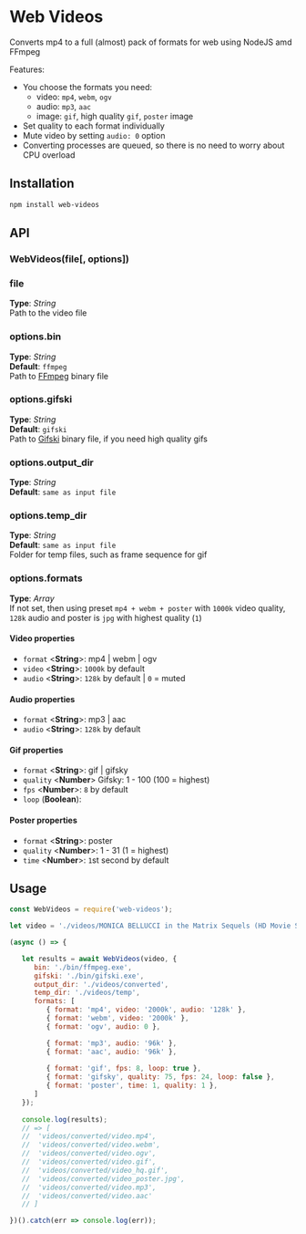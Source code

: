 # Web Videos   
Converts mp4 to a full (almost) pack of formats for web using NodeJS amd FFmpeg


Features:
 * You choose the formats you need:
   * video: `mp4`, `webm`, `ogv`
   * audio: `mp3`, `aac`
   * image: `gif`, high quality `gif`, `poster` image
 * Set quality to each format individually 
 * Mute video by setting `audio: 0` option
 * Converting processes are queued, so there is no need to worry about CPU overload



## Installation
```bash
npm install web-videos
```


## API

### WebVideos(file[, options])

### file
**Type**: _String_   
Path to the video file


### options.bin
**Type**: _String_  
**Default**: `ffmpeg`  
Path to [FFmpeg](http://ffmpeg.org/download.html) binary file  


### options.gifski
**Type**: _String_  
**Default**: `gifski`  
Path to [Gifski](https://github.com/ImageOptim/gifski/releases) binary file, if you need high quality gifs  


### options.output_dir
**Type**: _String_  
**Default**: `same as input file`  


### options.temp_dir
**Type**: _String_  
**Default**: `same as input file`  
Folder for temp files, such as frame sequence for gif


### options.formats
**Type**: _Array_  
If not set, then using preset `mp4 + webm + poster` with `1000k` video quality, `128k` audio and poster is `jpg` with highest quality (`1`)

#### Video properties   
  * `format` <**String**>: mp4 | webm | ogv
  * `video` <**String**>: `1000k` by default
  * `audio` <**String**>: `128k` by default | `0` = muted


#### Audio properties   
  * `format` <**String**>: mp3 | aac
  * `audio` <**String**>: `128k` by default


#### Gif properties   
  * `format` <**String**>: gif | gifsky
  * `quality` <**Number**> Gifsky: 1 - 100 (100 = highest)
  * `fps` <**Number**>: `8` by default
  * `loop` (**Boolean**):


#### Poster properties   
  * `format` <**String**>: poster
  * `quality` <**Number**>: 1 - 31 (1 = highest)
  * `time` <**Number**>: `1`st second by default



## Usage
```javascript
const WebVideos = require('web-videos');

let video = './videos/MONICA BELLUCCI in the Matrix Sequels (HD Movie Scenes).mp4';

(async () => {

   let results = await WebVideos(video, {
      bin: './bin/ffmpeg.exe',
      gifski: './bin/gifski.exe',
      output_dir: './videos/converted',
      temp_dir: './videos/temp',
      formats: [
         { format: 'mp4', video: '2000k', audio: '128k' },
         { format: 'webm', video: '2000k' },
         { format: 'ogv', audio: 0 },

         { format: 'mp3', audio: '96k' },
         { format: 'aac', audio: '96k' },
         
         { format: 'gif', fps: 8, loop: true },
         { format: 'gifsky', quality: 75, fps: 24, loop: false },
         { format: 'poster', time: 1, quality: 1 },
      ]
   });
   
   console.log(results);
   // => [
   //  'videos/converted/video.mp4',
   //  'videos/converted/video.webm',
   //  'videos/converted/video.ogv',
   //  'videos/converted/video.gif',
   //  'videos/converted/video_hq.gif',
   //  'videos/converted/video_poster.jpg',
   //  'videos/converted/video.mp3',
   //  'videos/converted/video.aac'
   // ]

})().catch(err => console.log(err));

```

